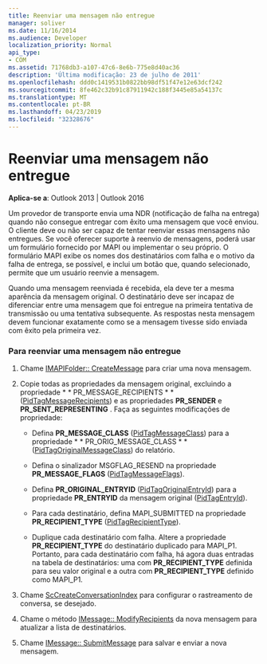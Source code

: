 ```yaml
---
title: Reenviar uma mensagem não entregue
manager: soliver
ms.date: 11/16/2014
ms.audience: Developer
localization_priority: Normal
api_type:
- COM
ms.assetid: 71768db3-a107-47c6-8e6b-775e8d40ac36
description: 'Última modificação: 23 de julho de 2011'
ms.openlocfilehash: ddd0c1419531b0822bb98df51f47e12e63dcf242
ms.sourcegitcommit: 8fe462c32b91c87911942c188f3445e85a54137c
ms.translationtype: MT
ms.contentlocale: pt-BR
ms.lasthandoff: 04/23/2019
ms.locfileid: "32328676"
---
```

# <a name="resending-an-undelivered-message"></a>Reenviar uma mensagem não entregue
  
**Aplica-se a**: Outlook 2013 | Outlook 2016 
  
Um provedor de transporte envia uma NDR (notificação de falha na entrega) quando não consegue entregar com êxito uma mensagem que você enviou. O cliente deve ou não ser capaz de tentar reenviar essas mensagens não entregues. Se você oferecer suporte à reenvio de mensagens, poderá usar um formulário fornecido por MAPI ou implementar o seu próprio. O formulário MAPI exibe os nomes dos destinatários com falha e o motivo da falha de entrega, se possível, e inclui um botão que, quando selecionado, permite que um usuário reenvie a mensagem.
  
Quando uma mensagem reenviada é recebida, ela deve ter a mesma aparência da mensagem original. O destinatário deve ser incapaz de diferenciar entre uma mensagem que foi entregue na primeira tentativa de transmissão ou uma tentativa subsequente. As respostas nesta mensagem devem funcionar exatamente como se a mensagem tivesse sido enviada com êxito pela primeira vez.
  
### <a name="to-resend-an-undelivered-message"></a>Para reenviar uma mensagem não entregue
  
1. Chame [IMAPIFolder:: CreateMessage](imapifolder-createmessage.md) para criar uma nova mensagem. 
    
2. Copie todas as propriedades da mensagem original, excluindo a propriedade * * PR_MESSAGE_RECIPIENTS * * ([PidTagMessageRecipients](pidtagmessagerecipients-canonical-property.md)) e as propriedades **PR_SENDER** e **PR_SENT_REPRESENTING** . Faça as seguintes modificações de propriedade: 
    
   - Defina **PR_MESSAGE_CLASS** ([PidTagMessageClass](pidtagmessageclass-canonical-property.md)) para a propriedade * * PR_ORIG_MESSAGE_CLASS * * ([PidTagOriginalMessageClass](pidtagoriginalmessageclass-canonical-property.md)) do relatório.
    
   - Defina o sinalizador MSGFLAG_RESEND na propriedade **PR_MESSAGE_FLAGS** ([PidTagMessageFlags](pidtagmessageflags-canonical-property.md)).
    
   - Defina **PR_ORIGINAL_ENTRYID** ([PidTagOriginalEntryId](pidtagoriginalentryid-canonical-property.md)) para a propriedade **PR_ENTRYID** da mensagem original ([PidTagEntryId](pidtagentryid-canonical-property.md)).
    
   - Para cada destinatário, defina MAPI_SUBMITTED na propriedade **PR_RECIPIENT_TYPE** ([PidTagRecipientType](pidtagrecipienttype-canonical-property.md)). 
    
   - Duplique cada destinatário com falha. Altere a propriedade **PR_RECIPIENT_TYPE** do destinatário duplicado para MAPI_P1. Portanto, para cada destinatário com falha, há agora duas entradas na tabela de destinatários: uma com **PR_RECIPIENT_TYPE** definida para seu valor original e a outra com **PR_RECIPIENT_TYPE** definido como MAPI_P1. 
    
3. Chame [ScCreateConversationIndex](sccreateconversationindex.md) para configurar o rastreamento de conversa, se desejado. 
    
4. Chame o método [IMessage:: ModifyRecipients](imessage-modifyrecipients.md) da nova mensagem para atualizar a lista de destinatários. 
    
5. Chame [IMessage:: SubmitMessage](imessage-submitmessage.md) para salvar e enviar a nova mensagem. 
    

